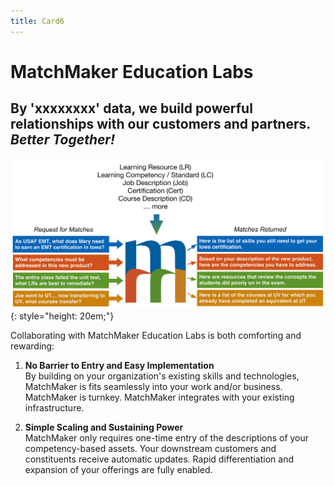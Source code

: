 ```yaml
---
title: Card6
---
```

# MatchMaker Education Labs  

## By 'xxxxxxxx' data, we build powerful relationships with our customers and partners. <br/> *Better Together!*

![Alt Text for Sample Image](/mmassets/MM-Simple.svg){: style="height: 20em;"}

Collaborating with MatchMaker Education Labs is both comforting and rewarding:

1. **No Barrier to Entry and Easy Implementation**<br/>By building on your organization's existing skills and technologies, MatchMaker is fits seamlessly into your work and/or business. MatchMaker is turnkey. MatchMaker integrates with your existing infrastructure. 

2. **Simple Scaling and Sustaining Power**<br/>MatchMaker only requires one-time entry of the descriptions of your competency-based assets. Your downstream customers and constituents receive automatic updates. Rapid differentiation and expansion of your offerings are fully enabled.

